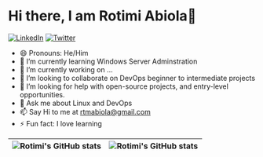 
# Hi there, I am Rotimi Abiola👋

[![LinkedIn](https://img.shields.io/badge/linkedin-%230077B5.svg?style=for-the-badge&logo=linkedin&logoColor=white)](https://www.linkedin.com/in/abiola-rotimi)
[![Twitter](https://img.shields.io/badge/Twitter-%231DA1F2.svg?style=for-the-badge&logo=Twitter&logoColor=white)](https://twitter.com/johnabiola1)
<!--
**rotimiAbiola/rotimiAbiola** is a ✨ _special_ ✨ repository because its `README.md` (this file) appears on your GitHub profile.

Here are some ideas to get you started:
-->
- 😄 Pronouns: He/Him
- 🌱 I’m currently learning Windows Server Adminstration
- 🔭 I’m currently working on ...
- 👯 I’m looking to collaborate on DevOps beginner to intermediate projects 
- 🤔 I’m looking for help with open-source projects, and entry-level opportunities.
- 💬 Ask me about Linux and DevOps
- 📫 Say Hi to me at rtmabiola@gmail.com
- ⚡ Fun fact: I love learning


| <img align="center" src="https://github-readme-stats.vercel.app/api?username=rotimiAbiola&show_icons=true&include_all_commits=true&hide_border=true" alt="Rotimi's GitHub stats" /> | <img align="center" src="https://github-readme-stats.vercel.app/api/top-langs/?username=rotimiAbiola&langs_count=8&layout=compact&hide_border=true" alt="Rotimi's GitHub stats" /> |
| ------------- | ------------- |
